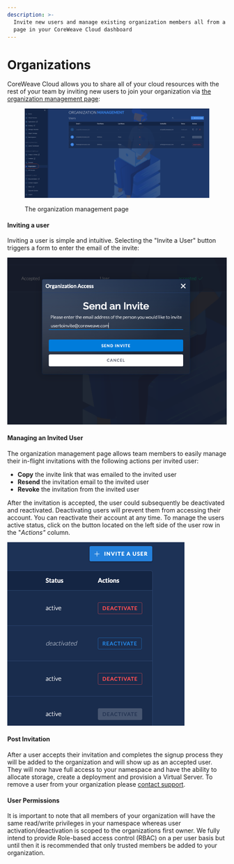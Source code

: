 ```yaml
---
description: >-
  Invite new users and manage existing organization members all from a single
  page in your CoreWeave Cloud dashboard
---
```


# Organizations

CoreWeave Cloud allows you to share all of your cloud resources with the rest of your team by inviting new users to join your organization via [the organization management page](https://cloud.staging.coreweave.com/organization):

<figure><img src="../.gitbook/assets/image (1) (2) (1).png" alt="Screenshot of the organization management page"><figcaption><p>The organization management page</p></figcaption></figure>

#### Inviting a user

Inviting a user is simple and intuitive. Selecting the "Invite a User" button triggers a form to enter the email of the invite:

![Organization Invitation Modal](<../../.gitbook/assets/image (91) (1) (1).png>)

#### Managing an Invited User

The organization management page allows team members to easily manage their in-flight invitations with the following actions per invited user:

* **Copy** the invite link that was emailed to the invited user
* **Resend** the invitation email to the invited user
* **Revoke** the invitation from the invited user

After the invitation is accepted, the user could subsequently be deactivated and reactivated. Deactivating users will prevent them from accessing their account. You can reactivate their account at any time. To manage the users active status, click on the button located on the left side of the user row in the "_Actions"_ column.

![](<../../.gitbook/assets/Screen Shot 2022-05-11 at 8.02.33 PM.png>)

#### Post Invitation

After a user accepts their invitation and completes the signup process they will be added to the organization and will show up as an accepted user. They will now have full access to your namespace and have the ability to allocate storage, create a deployment and provision a Virtual Server. To remove a user from your organization please [contact support](https://cloud.coreweave.com/contact).

#### User Permissions

It is important to note that all members of your organization will have the same read/write privileges in your namespace whereas user activation/deactivation is scoped to the organizations first owner. We fully intend to provide Role-based access control (RBAC) on a per user basis but until then it is recommended that only trusted members be added to your organization.
